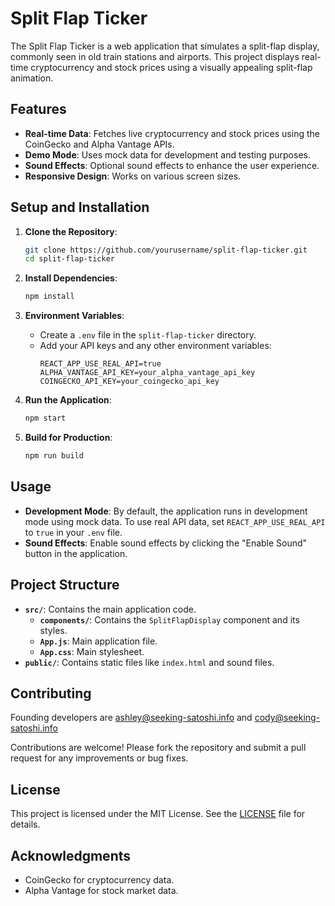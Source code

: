 # Split Flap Ticker

The Split Flap Ticker is a web application that simulates a split-flap display, commonly seen in old train stations and airports. This project displays real-time cryptocurrency and stock prices using a visually appealing split-flap animation.

## Features

- **Real-time Data**: Fetches live cryptocurrency and stock prices using the CoinGecko and Alpha Vantage APIs.
- **Demo Mode**: Uses mock data for development and testing purposes.
- **Sound Effects**: Optional sound effects to enhance the user experience.
- **Responsive Design**: Works on various screen sizes.

## Setup and Installation

1. **Clone the Repository**:

   ```bash
   git clone https://github.com/yourusername/split-flap-ticker.git
   cd split-flap-ticker
   ```

2. **Install Dependencies**:

   ```bash
   npm install
   ```

3. **Environment Variables**:

   - Create a `.env` file in the `split-flap-ticker` directory.
   - Add your API keys and any other environment variables:
     ```
     REACT_APP_USE_REAL_API=true
     ALPHA_VANTAGE_API_KEY=your_alpha_vantage_api_key
     COINGECKO_API_KEY=your_coingecko_api_key
     ```

4. **Run the Application**:

   ```bash
   npm start
   ```

5. **Build for Production**:
   ```bash
   npm run build
   ```

## Usage

- **Development Mode**: By default, the application runs in development mode using mock data. To use real API data, set `REACT_APP_USE_REAL_API` to `true` in your `.env` file.
- **Sound Effects**: Enable sound effects by clicking the "Enable Sound" button in the application.

## Project Structure

- **`src/`**: Contains the main application code.
  - **`components/`**: Contains the `SplitFlapDisplay` component and its styles.
  - **`App.js`**: Main application file.
  - **`App.css`**: Main stylesheet.
- **`public/`**: Contains static files like `index.html` and sound files.

## Contributing

Founding developers are ashley@seeking-satoshi.info and cody@seeking-satoshi.info

Contributions are welcome! Please fork the repository and submit a pull request for any improvements or bug fixes.

## License

This project is licensed under the MIT License. See the [LICENSE](LICENSE) file for details.

## Acknowledgments

- CoinGecko for cryptocurrency data.
- Alpha Vantage for stock market data.
